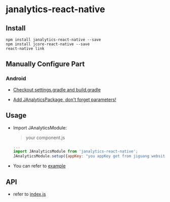 # janalytics-react-native

## Install

```
npm install janalytics-react-native --save
npm install jcore-react-native --save
react-native link
```

## Manually Configure Part

### Android

- [Checkout settings.gradle and build.gradle](./docs/AndroidConfig.md) 

- [Add JAnalyticsPackage, don't forget parameters!](./docs/JAnalyticsPackage.md)

## Usage
- Import JAnalyticsModule:

  > your component.js

  ```javascript
  ...
  import JAnalyticsModule from 'janalytics-react-native';
  JAnalyticsModule.setup({appKey: "you appKey get from jiguang website"})  // iOS 端需要先调用该方法
  ```

- You can refer to [example](./example)

## API
- refer to [index.js](./index.js)



